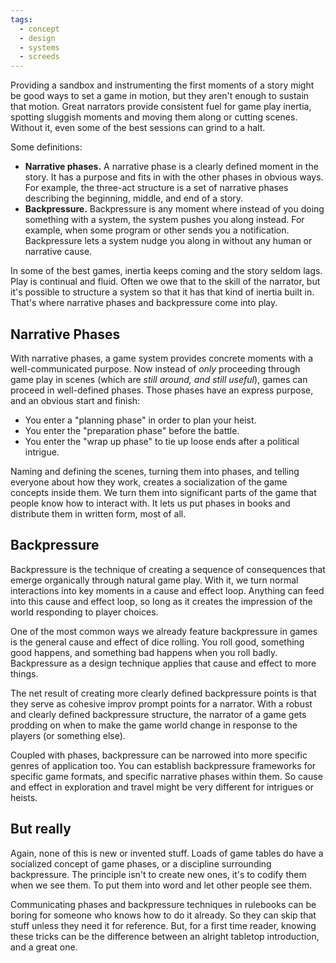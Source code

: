 ```yaml
---
tags:
  - concept
  - design
  - systems
  - screeds
---
```

Providing a sandbox and instrumenting the first moments of a story might be good ways to set a game in motion, but they aren't enough to sustain that motion. Great narrators provide consistent fuel for game play inertia, spotting sluggish moments and moving them along or cutting scenes. Without it, even some of the best sessions can grind to a halt.

Some definitions:

* **Narrative phases.** A narrative phase is a clearly defined moment in the story. It has a purpose and fits in with the other phases in obvious ways. For example, the three-act structure is a set of narrative phases describing the beginning, middle, and end of a story.
* **Backpressure.** Backpressure is any moment where instead of you doing something with a system, the system pushes you along instead. For example, when some program or other sends you a notification. Backpressure lets a system nudge you along in without any human or narrative cause.

In some of the best games, inertia keeps coming and the story seldom lags. Play is continual and fluid. Often we owe that to the skill of the narrator, but it's possible to structure a system so that it has that kind of inertia built in. That's where narrative phases and backpressure come into play.
## Narrative Phases

With narrative phases, a game system provides concrete moments with a well-communicated purpose. Now instead of _only_ proceeding through game play in scenes (which are _still around, and still useful_), games can proceed in well-defined phases. Those phases have an express purpose, and an obvious start and finish:

- You enter a "planning phase" in order to plan your heist.
- You enter the "preparation phase" before the battle.
- You enter the "wrap up phase" to tie up loose ends after a political intrigue.

Naming and defining the scenes, turning them into phases, and telling everyone about how they work, creates a socialization of the game concepts inside them. We turn them into significant parts of the game that people know how to interact with. It lets us put phases in books and distribute them in written form, most of all.
## Backpressure

Backpressure is the technique of creating a sequence of consequences that emerge organically through natural game play. With it, we turn normal interactions into key moments in a cause and effect loop. Anything can feed into this cause and effect loop, so long as it creates the impression of the world responding to player choices.

One of the most common ways we already feature backpressure in games is the general cause and effect of dice rolling. You roll good, something good happens, and something bad happens when you roll badly. Backpressure as a design technique applies that cause and effect to more things.

The net result of creating more clearly defined backpressure points is that they serve as cohesive improv prompt points for a narrator. With a robust and clearly defined backpressure structure, the narrator of a game gets prodding on when to make the game world change in response to the players (or something else).

Coupled with phases, backpressure can be narrowed into more specific genres of application too. You can establish backpressure frameworks for specific game formats, and specific narrative phases within them. So cause and effect in exploration and travel might be very different for intrigues or heists.
## But really

Again, none of this is new or invented stuff. Loads of game tables do have a socialized concept of game phases, or a discipline surrounding backpressure. The principle isn't to create new ones, it's to codify them when we see them. To put them into word and let other people see them.

Communicating phases and backpressure techniques in rulebooks can be boring for someone who knows how to do it already. So they can skip that stuff unless they need it for reference. But, for a first time reader, knowing these tricks can be the difference between an alright tabletop introduction, and a great one.
